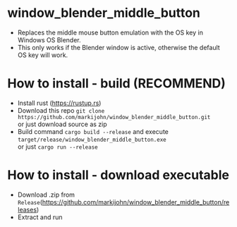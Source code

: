 # window_blender_middle_button
- Replaces the middle mouse button emulation with the OS key in Windows OS Blender.
- This only works if the Blender window is active, otherwise the default OS key will work.

# How to install - build (RECOMMEND)
* Install rust (https://rustup.rs)
* Download this repo `git clone https://github.com/markijohn/window_blender_middle_button.git` \
  or just download source as zip
* Build command `cargo build --release` and execute `target/release/window_blender_middle_button.exe` \
or just `cargo run --release`

# How to install - download executable
* Download .zip from `Release`(https://github.com/markijohn/window_blender_middle_button/releases)
* Extract and run
